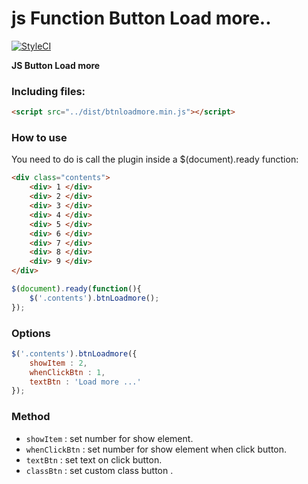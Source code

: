 # js Function Button Load more..
[![StyleCI](https://github.styleci.io/repos/173066745/shield?branch=master)](https://github.styleci.io/repos/173066745)

****JS Button Load more****


### Including files:

```html
<script src="../dist/btnloadmore.min.js"></script>
```

### How to use

You need to do is call the plugin inside a $(document).ready function:


```html
<div class="contents">
    <div> 1 </div>
    <div> 2 </div>
    <div> 3 </div>
    <div> 4 </div>
    <div> 5 </div>
    <div> 6 </div>
    <div> 7 </div>
    <div> 8 </div>
    <div> 9 </div>
</div>
```

```javascript
$(document).ready(function(){
    $('.contents').btnLoadmore();
});
```

### Options

```javascript
$('.contents').btnLoadmore({
    showItem : 2,
    whenClickBtn : 1,
    textBtn : 'Load more ...'
});

```

### Method
 * `showItem` : set number for show element.
 * `whenClickBtn` : set number for show element when click button.
 * `textBtn` : set text on click button.
 * `classBtn` : set custom class button  .
 
